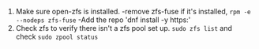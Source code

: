 1. Make sure open-zfs is installed. 
		-remove zfs-fuse if it's installed, `rpm -e --nodeps zfs-fuse`
		-Add the repo 'dnf install -y https:'
2. Check zfs to verify there isn't a zfs pool set up. `sudo zfs list` and check `sudo zpool status` 